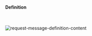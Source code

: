 <h4>Definition</h4>

<br>

<img src="specialty-rx-request-messagedefinition.png" alt="request-message-definition-content"/><br><br>
